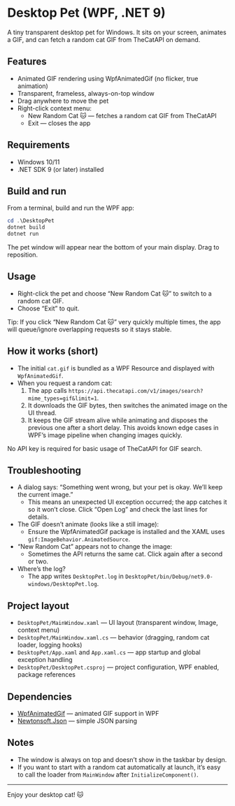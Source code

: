 # Desktop Pet (WPF, .NET 9)

A tiny transparent desktop pet for Windows. It sits on your screen, animates a GIF, and can fetch a random cat GIF from TheCatAPI on demand.

## Features

- Animated GIF rendering using WpfAnimatedGif (no flicker, true animation)
- Transparent, frameless, always-on-top window
- Drag anywhere to move the pet
- Right-click context menu:
	- New Random Cat 🐱 — fetches a random cat GIF from TheCatAPI
	- Exit — closes the app

## Requirements

- Windows 10/11
- .NET SDK 9 (or later) installed

## Build and run

From a terminal, build and run the WPF app:

```powershell
cd .\DesktopPet
dotnet build
dotnet run
```

The pet window will appear near the bottom of your main display. Drag to reposition.

## Usage

- Right-click the pet and choose “New Random Cat 🐱” to switch to a random cat GIF.
- Choose “Exit” to quit.

Tip: If you click “New Random Cat 🐱” very quickly multiple times, the app will queue/ignore overlapping requests so it stays stable.

## How it works (short)

- The initial `cat.gif` is bundled as a WPF Resource and displayed with `WpfAnimatedGif`.
- When you request a random cat:
	1) The app calls `https://api.thecatapi.com/v1/images/search?mime_types=gif&limit=1`.
	2) It downloads the GIF bytes, then switches the animated image on the UI thread.
	3) It keeps the GIF stream alive while animating and disposes the previous one after a short delay. This avoids known edge cases in WPF’s image pipeline when changing images quickly.

No API key is required for basic usage of TheCatAPI for GIF search.

## Troubleshooting

- A dialog says: “Something went wrong, but your pet is okay. We’ll keep the current image.”
	- This means an unexpected UI exception occurred; the app catches it so it won’t close. Click “Open Log” and check the last lines for details.
- The GIF doesn’t animate (looks like a still image):
	- Ensure the WpfAnimatedGif package is installed and the XAML uses `gif:ImageBehavior.AnimatedSource`.
- “New Random Cat” appears not to change the image:
	- Sometimes the API returns the same cat. Click again after a second or two.
- Where’s the log?
	- The app writes `DesktopPet.log` in `DesktopPet/bin/Debug/net9.0-windows/DesktopPet.log`.

## Project layout

- `DesktopPet/MainWindow.xaml` — UI layout (transparent window, Image, context menu)
- `DesktopPet/MainWindow.xaml.cs` — behavior (dragging, random cat loader, logging hooks)
- `DesktopPet/App.xaml` and `App.xaml.cs` — app startup and global exception handling
- `DesktopPet/DesktopPet.csproj` — project configuration, WPF enabled, package references

## Dependencies

- [WpfAnimatedGif](https://github.com/thomaslevesque/WpfAnimatedGif) — animated GIF support in WPF
- [Newtonsoft.Json](https://www.newtonsoft.com/json) — simple JSON parsing

## Notes

- The window is always on top and doesn’t show in the taskbar by design.
- If you want to start with a random cat automatically at launch, it’s easy to call the loader from `MainWindow` after `InitializeComponent()`.

---
Enjoy your desktop cat! 🐱
